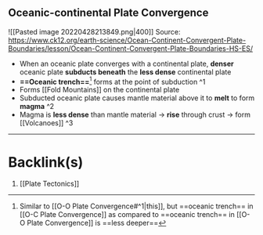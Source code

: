 ## Oceanic-continental Plate Convergence
![[Pasted image 20220428213849.png|400]]
Source: https://www.ck12.org/earth-science/Ocean-Continent-Convergent-Plate-Boundaries/lesson/Ocean-Continent-Convergent-Plate-Boundaries-HS-ES/

- When an oceanic plate converges with a continental plate, **denser** oceanic plate **subducts beneath** the **less dense** continental plate
- **==Oceanic trench==**[^1] forms at the point of subduction ^1
- Forms [[Fold Mountains]] on the continental plate
- Subducted oceanic plate causes mantle material above it to **melt** to form **magma** ^2
- Magma is **less dense** than mantle material -> **rise** through crust -> form [[Volcanoes]] ^3

[^1]: Similar to [[O-O Plate Convergence#^1|this]], but ==oceanic trench== in [[O-C Plate Convergence]] as compared to ==oceanic trench== in [[O-O Plate Convergence]] is ==less deeper==
[^2]: Similar to [[O-C Plate Convergence#^2|this]]
[^3]: Similar to [[O-O Plate Convergence#^3|this]]

---
# Backlink(s)
1. [[Plate Tectonics]]